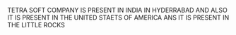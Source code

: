 TETRA SOFT COMPANY IS PRESENT IN INDIA IN HYDERRABAD AND ALSO IT IS PRESENT IN THE UNITED STAETS OF AMERICA ANS 
IT IS PRESENT IN THE LITTLE ROCKS 
